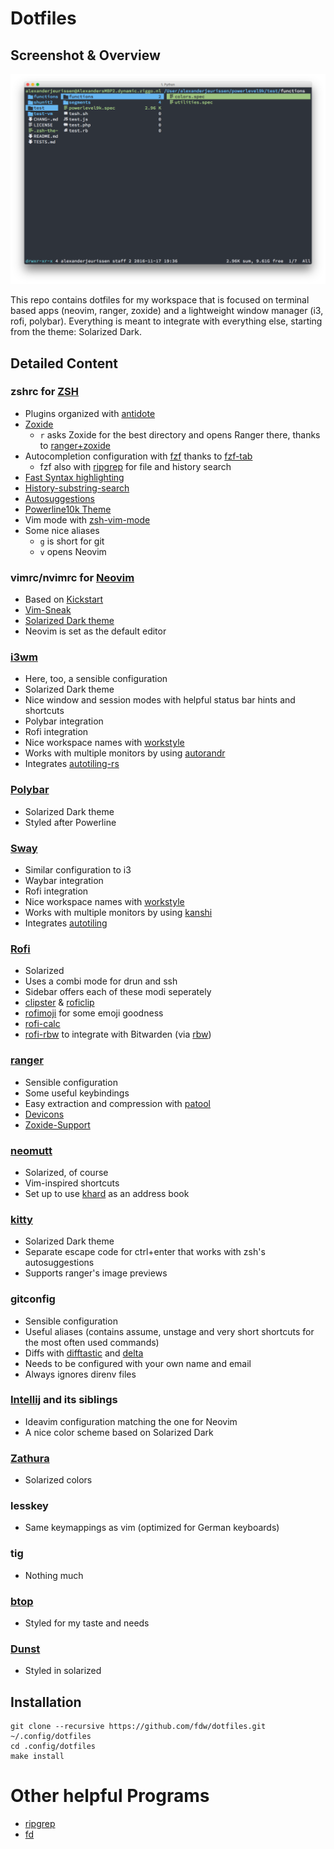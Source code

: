 # Dotfiles

## Screenshot & Overview

![Screenshot](screenshot.png)

This repo contains dotfiles for my workspace that is focused on terminal based apps (neovim, ranger, zoxide) and a lightweight window manager (i3, rofi, polybar). Everything is meant to integrate with everything else, starting from the theme: Solarized Dark.

## Detailed Content

### zshrc for [ZSH](http://zsh.org/)
* Plugins organized with [antidote](https://getantidote.github.io/)
* [Zoxide](https://github.com/ajeetdsouza/zoxide)
  * `r` asks Zoxide for the best directory and opens Ranger there, thanks to [ranger+zoxide](https://github.com/fdw/ranger_zoxide)
* Autocompletion configuration with [fzf](https://github.com/junegunn/fzf) thanks to [fzf-tab](https://github.com/Aloxaf/fzf-tab)
  * fzf also with [ripgrep](https://github.com/BurntSushi/ripgrep) for file and history search
* [Fast Syntax highlighting](https://github.com/zdharma/fast-syntax-highlighting)
* [History-substring-search](https://github.com/zsh-users/zsh-history-substring-search)
* [Autosuggestions](https://github.com/zsh-users/zsh-autosuggestions)
* [Powerline10k Theme](https://github.com/romkatv/powerlevel10k)
* Vim mode with [zsh-vim-mode](https://github.com/softmoth/zsh-vim-mode)
* Some nice aliases
  * `g` is short for git
  * `v` opens Neovim

### vimrc/nvimrc for [Neovim](https://neovim.io/)
* Based on [Kickstart](https://github.com/nvim-lua/kickstart.nvim)
* [Vim-Sneak](https://github.com/justinmk/vim-sneak)
* [Solarized Dark theme](https://github.com/maxmx03/solarized.nvim)
* Neovim is set as the default editor

### [i3wm](https://i3wm.org/)
* Here, too, a sensible configuration
* Solarized Dark theme
* Nice window and session modes with helpful status bar hints and shortcuts
* Polybar integration
* Rofi integration
* Nice workspace names with [workstyle](https://github.com/pierrechevalier83/workstyle)
* Works with multiple monitors by using [autorandr](https://github.com/phillipberndt/autorandr)
* Integrates [autotiling-rs](https://github.com/ammgws/autotiling-rs)

### [Polybar](https://github.com/jaagr/polybar/)
* Solarized Dark theme
* Styled after Powerline

### [Sway](https://swaywm.org/)
* Similar configuration to i3
* Waybar integration
* Rofi integration
* Nice workspace names with [workstyle](https://github.com/pierrechevalier83/workstyle)
* Works with multiple monitors by using [kanshi](https://sr.ht/~emersion/kanshi/)
* Integrates [autotiling](https://github.com/nwg-piotr/autotiling)

### [Rofi](https://davedavenport.github.io/rofi/)
* Solarized
* Uses a combi mode for drun and ssh
* Sidebar offers each of these modi seperately
* [clipster](https://github.com/mrichar1/clipster) & [roficlip](https://github.com/gilbertw1/roficlip)
* [rofimoji](https://github.com/fdw/rofimoji) for some emoji goodness
* [rofi-calc](https://github.com/svenstaro/rofi-calc)
* [rofi-rbw](https://github.com/fdw/rofi-rbw) to integrate with Bitwarden (via [rbw](https://github.com/doy/rbw))

### [ranger](http://ranger.nongnu.org/)
* Sensible configuration
* Some useful keybindings
* Easy extraction and compression with [patool](https://wummel.github.io/patool/)
* [Devicons](https://github.com/alexanderjeurissen/ranger_devicons/)
* [Zoxide-Support](https://github.com/jchook/ranger-zoxide/)

### [neomutt](https://neomutt.org/)
* Solarized, of course
* Vim-inspired shortcuts
* Set up to use [khard](https://github.com/scheibler/khard) as an address book

### [kitty](https://github.com/kovidgoyal/kitty)
* Solarized Dark theme
* Separate escape code for ctrl+enter that works with zsh's autosuggestions
* Supports ranger's image previews

### gitconfig
* Sensible configuration
* Useful aliases (contains assume, unstage and very short shortcuts for the most often used commands)
* Diffs with [difftastic](https://github.com/Wilfred/difftastic/) and [delta](https://github.com/dandavison/delta/)
* Needs to be configured with your own name and email
* Always ignores direnv files

### [Intellij](https://www.jetbrains.com/idea/) and its siblings
* Ideavim configuration matching the one for Neovim
* A nice color scheme based on Solarized Dark

### [Zathura](https://github.com/pwmt/zathura)
* Solarized colors

### lesskey
* Same keymappings as vim (optimized for German keyboards)

### tig
* Nothing much

### [btop](https://github.com/aristocratos/btop)
* Styled for my taste and needs

### [Dunst](https://github.com/dunst-project/dunst)
* Styled in solarized

## Installation
```
git clone --recursive https://github.com/fdw/dotfiles.git ~/.config/dotfiles
cd .config/dotfiles
make install
```

# Other helpful Programs
* [ripgrep](https://github.com/BurntSushi/ripgrep)
* [fd](https://github.com/sharkdp/fd)
